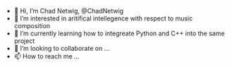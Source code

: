 - 👋 Hi, I’m Chad Netwig, @ChadNetwig
- 👀 I’m interested in aritifical intellegence with respect to music composition
- 🌱 I’m currently learning how to integreate Python and C++ into the same project
- 💞️ I’m looking to collaborate on ...
- 📫 How to reach me ...

<!---
ChadNetwig/ChadNetwig is a ✨ special ✨ repository because its `README.md` (this file) appears on your GitHub profile.
You can click the Preview link to take a look at your changes.
--->
